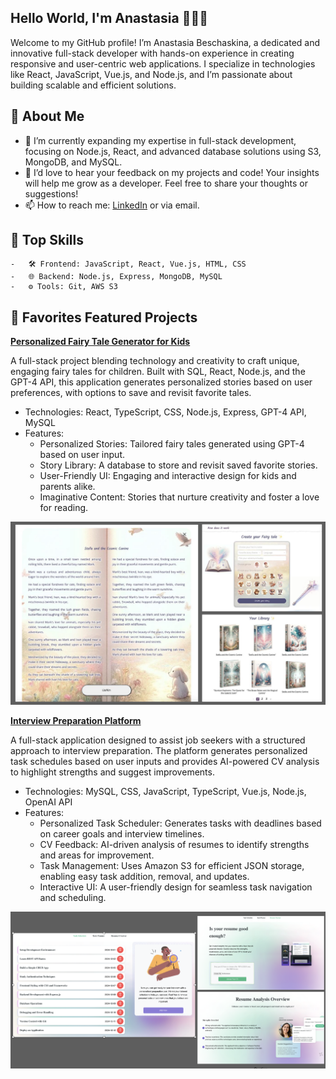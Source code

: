 
## Hello World, I'm Anastasia 👩🏻‍💻

Welcome to my GitHub profile! I’m Anastasia Beschaskina, a dedicated and innovative full-stack developer with hands-on experience in creating responsive and user-centric web applications. I specialize in technologies like React, JavaScript, Vue.js, and Node.js, and I’m passionate about building scalable and efficient solutions.

## 🚀 About Me

- 🌱 I’m currently expanding my expertise in full-stack development, focusing on Node.js, React, and advanced database solutions using S3, MongoDB, and MySQL.
- 💬 I’d love to hear your feedback on my projects and code! Your insights will help me grow as a developer. Feel free to share your thoughts or suggestions!
- 📫 How to reach me: [LinkedIn](https://www.linkedin.com/in/anastasiabeschaskina) or via email.

## 🔧 Top Skills

	-	🛠 Frontend: JavaScript, React, Vue.js, HTML, CSS
	-	🌐 Backend: Node.js, Express, MongoDB, MySQL
	-	⚙ Tools: Git, AWS S3

 ## 📂 Favorites Featured Projects

**[Personalized Fairy Tale Generator for Kids](https://github.com/AnastasiaBeschaskina/NastyaBesch.github.io)**

A full-stack project blending technology and creativity to craft unique, engaging fairy tales for children. Built with SQL, React, Node.js, and the GPT-4 API, this application generates personalized stories based on user preferences, with options to save and revisit favorite tales.
   - Technologies: React, TypeScript, CSS, Node.js, Express, GPT-4 API, MySQL
   - Features:
     - Personalized Stories: Tailored fairy tales generated using GPT-4 based on user input.
     - Story Library: A database to store and revisit saved favorite stories.
     - User-Friendly UI: Engaging and interactive design for kids and parents alike.
     - Imaginative Content: Stories that nurture creativity and foster a love for reading.

 ![Project Image](/project1.png)

**[Interview Preparation Platform](https://github.com/AnastasiaBeschaskina/todos)**

A full-stack application designed to assist job seekers with a structured approach to interview preparation. The platform generates personalized task schedules based on user inputs and provides AI-powered CV analysis to highlight strengths and suggest improvements.
  - Technologies: MySQL, CSS, JavaScript, TypeScript, Vue.js, Node.js, OpenAI API
  - Features:
    - Personalized Task Scheduler: Generates tasks with deadlines based on career goals and interview timelines.
    - CV Feedback: AI-driven analysis of resumes to identify strengths and areas for improvement.
    - Task Management: Uses Amazon S3 for efficient JSON storage, enabling easy task addition, removal, and updates.
    - Interactive UI: A user-friendly design for seamless task navigation and scheduling.

![Project Image](/project2.png)
